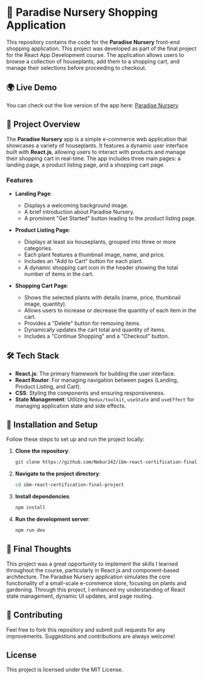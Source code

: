 # 🌿 Paradise Nursery Shopping Application

This repository contains the code for the **Paradise Nursery** front-end shopping application. This project was developed as part of the final project for the React App Development course. The application allows users to browse a collection of houseplants, add them to a shopping cart, and manage their selections before proceeding to checkout.

## 🌍 Live Demo
You can check out the live version of the app here: [Paradise Nursery](https://ibm-react-certification-final-project.netlify.app)

## 🎯 Project Overview

The **Paradise Nursery** app is a simple e-commerce web application that showcases a variety of houseplants. It features a dynamic user interface built with **React.js**, allowing users to interact with products and manage their shopping cart in real-time. The app includes three main pages: a landing page, a product listing page, and a shopping cart page.

### Features

- **Landing Page**: 
  - Displays a welcoming background image.
  - A brief introduction about Paradise Nursery.
  - A prominent "Get Started" button leading to the product listing page.
  
- **Product Listing Page**:
  - Displays at least six houseplants, grouped into three or more categories.
  - Each plant features a thumbnail image, name, and price.
  - Includes an "Add to Cart" button for each plant.
  - A dynamic shopping cart icon in the header showing the total number of items in the cart.
  
- **Shopping Cart Page**:
  - Shows the selected plants with details (name, price, thumbnail image, quantity).
  - Allows users to increase or decrease the quantity of each item in the cart.
  - Provides a "Delete" button for removing items.
  - Dynamically updates the cart total and quantity of items.
  - Includes a "Continue Shopping" and a "Checkout" button.
  
## 🛠️ Tech Stack

- **React.js**: The primary framework for building the user interface.
- **React Router**: For managing navigation between pages (Landing, Product Listing, and Cart).
- **CSS**: Styling the components and ensuring responsiveness.
- **State Management**: Utilizing `Redux/toolkit`, `useState` and `useEffect` for managing application state and side effects.

## 🚀 Installation and Setup

Follow these steps to set up and run the project locally:

1. **Clone the repository**:
   ```bash
   git clone https://github.com/Nebur242/ibm-react-certification-final-project.git
   
2. **Navigate to the project directory**:
   ```bash
   cd ibm-react-certification-final-project

2. **Install dependencies**:
   ```bash
   npm install

2. **Run the development server**:
   ```bash
   npm run dev

## 📝 Final Thoughts
This project was a great opportunity to implement the skills I learned throughout the course, particularly in React.js and component-based architecture. The Paradise Nursery application simulates the core functionality of a small-scale e-commerce store, focusing on plants and gardening. Through this project, I enhanced my understanding of React state management, dynamic UI updates, and page routing.

## 🤝 Contributing
Feel free to fork this repository and submit pull requests for any improvements. Suggestions and contributions are always welcome!


## License

This project is licensed under the MIT License.
